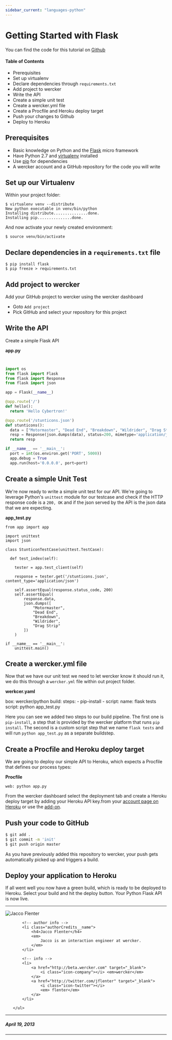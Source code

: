 ```yaml
---
sidebar_current: "languages-python"
---
```


# Getting Started with Flask

You can find the code for this tutorial on [Github](https://github.com/mies/wercker-flask-api)

#### Table of Contents

* Prerequisites
* Set up virtualenv
* Declare dependencies through `requirements.txt`
* Add project to wercker
* Write the API
* Create a simple unit test
* Create a wercker.yml file
* Create a Procfile and Heroku deploy target
* Push your changes to Github
* Deploy to Heroku

## Prerequisites
* Basic knowledge on Python and the [Flask](http://flask.pocoo.org) micro framework
* Have Python 2.7 and [virtualenv](http://pypi.python.org/pypi/virtualenv) installed
* Use [pip](http://pypi.python.org/pypi/pip) for dependencies
* A wercker account and a GitHub repository for the code you will write

## Set up our Virtualenv

Within your project folder:


	$ virtualenv venv --distribute
	New python executable in venv/bin/python
	Installing distribute...............done.
	Installing pip...............done.


And now activate your newly created environment:


	$ source venv/bin/activate

## Declare dependencies in a `requirements.txt` file


	$ pip install flask
	$ pip freeze > requirements.txt


## Add project to wercker
Add your GitHub project to wercker using the wercker dashboard

* Goto `Add project`
* Pick GitHub and select your repository for this project

## Write the API

Create a simple Flask API

**app.py**

``` python


import os
from flask import Flask
from flask import Response
from flask import json

app = Flask(__name__)

@app.route('/')
def hello():
  return 'Hello Cybertron!'

@app.route('/stunticons.json')
def stunticons():
  data = ["Motormaster", "Dead End", "Breakdown", "Wildrider", "Drag Strip"]
  resp = Response(json.dumps(data), status=200, mimetype='application/json')
  return resp

if __name__ == '__main__':
  port = int(os.environ.get('PORT', 5000))
  app.debug = True
  app.run(host='0.0.0.0', port=port)
```

## Create a simple Unit Test

We're now ready to write a simple unit test for our API. We're going to leverage Python's `unittest` module for our testcase and check if the HTTP response code is a `200, OK` and if the json served by the API is the json data that we are expecting.

**app_test.py**


    from app import app

    import unittest
    import json

    class StunticonTestCase(unittest.TestCase):

      def test_index(self):

        tester = app.test_client(self)

        response = tester.get('/stunticons.json', content_type='application/json')

        self.assertEqual(response.status_code, 200)
        self.assertEqual(
            response.data,
            json.dumps([
                "Motormaster",
                "Dead End",
                "Breakdown",
                "Wildrider",
                "Drag Strip"
            ])
        )

    if __name__ == '__main__':
        unittest.main()


## Create a wercker.yml file

Now that we have our unit test we need to let wercker know it should run it, we do this through a `wercker.yml` file within out project folder.

**werkcer.yaml**

  box: wercker/python
  build:
    steps:
      - pip-install
      - script:
        name: flask tests
        script: python app_test.py


Here you can see we added two steps to our build pipeline. The first one is `pip-install`, a step that is provided by the wercker platform that runs `pip install`. The second is a custom script step that we name `flask tests` and will run `python app_test.py` as a separate buildstep.

## Create a Procfile and Heroku deploy target

We are going to deploy our simple API to Heroku, which expects a Procfile that defines our process types:

**Procfile**


	web: python app.py


From the wercker dashboard select the deployment tab and create a Heroku deploy target by adding your Heroku API key.from your [account page on Heroku](https://dashboard.heroku.com/account) or use the [add-on](http://addons.heroku.com/wercker).

## Push your code to GitHub

```bash
$ git add .
$ git commit -m 'init'
$ git push origin master
```

As you have previously added this repository to wercker, your push gets automatically picked up and triggers a build.

## Deploy your application to Heroku

If all went well you now have a green build, which is ready to be deployed to Heroku.
Select your build and hit the deploy button. Your Python Flask API is now live.

-------

<div class="authorCredits">
    <span class="profile-picture">
        <img src="https://secure.gravatar.com/avatar/7d9ef3d3f6911e6e4f9c51f6d99c48f8?d=identicon&s=192" alt="Jacco Flenter"/>
    </span>
    <ul class="authorCredits">

        <!-- author info -->
        <li class="authorCredits__name">
            <h4>Jacco Flenter</h4>
            <em>
                Jacco is an interaction engineer at wercker.
            </em>
        </li>

        <!-- info -->
        <li>
            <a href="http://beta.wercker.com" target="_blank">
                <i class="icon-company"></i> <em>wercker</em>
            </a>
            <a href="http://twitter.com/jflenter" target="_blank">
                <i class="icon-twitter"></i>
                <em> flenter</em>
            </a>
        </li>

    </ul>
</div>

-------
##### April 19, 2013
-------
